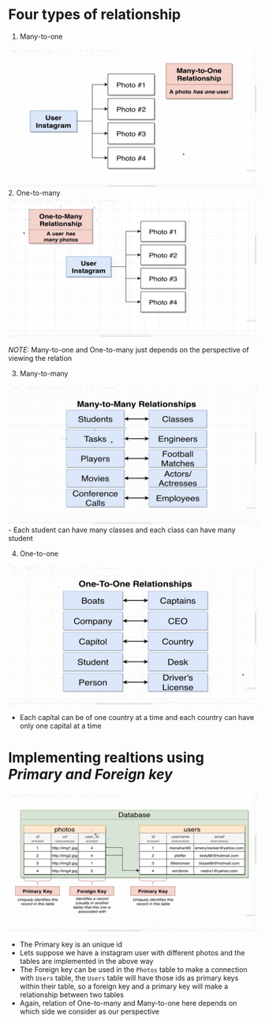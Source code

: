  # Four types of relationship

 1. Many-to-one
   <img src="./resources/ManyToOneRelation.jpg">
 2. One-to-many
 <img src="./resources/oneToManyRelation.jpg">

 *NOTE:* Many-to-one and One-to-many just depends on the perspective of viewing the relation

 3. Many-to-many
 <img src="./resources/manyToManyRelation.jpg">
 - Each student can have many classes and each class can have many student


 4. One-to-one
   <img src="./resources/oneToOneRelation.jpg">
   
- Each capital can be of one country at a time and each country can have only one capital at a time
  
  



# Implementing realtions using ***Primary and Foreign key***

<img src="./resources/foreignKeyConnectionOverview.jpg">

- The Primary key is an unique id
- Lets suppose we have a instagram user with different photos and the tables are implemented in the above way
- The Foreign key can be used in the `Photos` table to make a connection with `Users` table, the `Users` table will have those ids as primary keys within their table, so a foreign key and a primary key will make a relationship between two tables
- Again, relation of One-to-many and Many-to-one here depends on which side we consider as our perspective
